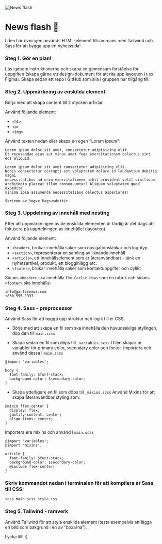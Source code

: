 
![News flash](https://i.pinimg.com/originals/8b/e0/e0/8be0e0113eabf70ce1c42efdef2298d4.png)

# News flash :newspaper:
I den här övningen används HTML-element tillsammans med Tailwind och Sass för att bygga upp en nyhetssida!

### Steg 1. Gör en plan! 
Läs igenom instruktionerna och skapa en gemensam förståelse för uppgiften (skapa gärna ett design-dokument för att rita upp layouten i t ex Figma). Skapa sedan ett repo i GitHub som alla i gruppen har tillgång till. 

### Steg 2. Uppmärkning av enskilda element
Börja med att skapa content till 2 stycken artiklar. 

Använd följande element:

* ```<h1>```
* ```<p>```
* ```<img>```


Använd texten nedan eller skapa en egen "Lorem Ipsum": 
 
 ```
Lorem ipsum dolor sit amet, consectetur adipisicing elit. 
Et recusandae eius aut minus amet fuga exercitationem delectus sint eos aliquid.

Lorem ipsum dolor sit amet consectetur adipisicing elit. 
Nobis consectetur corrupti est voluptatem dolore id laudantium debitis magni 
necessitatibus ad enim exercitationem nihil provident velit similique, 
architecto placeat illum consequuntur? Aliquam voluptatem quod expedita 
minima ipsa assumenda necessitatibus delectus asperiores!

Skriven av Yngve Magnusdottir
```

### Steg 3. Uppdelning av innehåll med nesting
Efter att uppmärkningen av de enskilda elementen är färdig är det dags att fokusera på uppdelningen av innehållet (layouten). 

Använd följande element:

* ```<header>```, brukar innehålla saker som navigationslänkar och logotyp 
* ```<section>```, representerar en samling av liknande innehåll
* ```<article>```, ett innehållselement som är återanvändbart - tänk en nyhetsartikel, produkt, ett blogginlägg etc.
* ```<footer>```, brukar innehålla saker som kontaktuppgifter och dylikt

Sidans ```<header>``` ska innehålla ```The Garlic News``` som en rubrik
och sidans ```<footer>``` ska innehålla:
```
info@garlicnews.com
+850 555-1337
```

### Steg 4. Sass - preprocessor
Använd Sass för att bygga upp struktur och logik till er CSS. 
* Börja med att skapa en fil som ska innehålla den huvudsakliga stylingen, döp den till ```main.scss```

* Skapa sedan en fil som döps till ```_variables.scss```
I filen skapar ni variabler för primary color, secondary color och fonter. Importera och använd dessa i ```main.scss```

```
@import 'variables';

body {
  font-family: $font-stack;
  background-color: $secondary-color;
}
```

* Skapa ytterligare en fil som döps till ```_mixins.scss```
Använd Mixins för att skapa återanvändbar styling som:

```
@mixin flex-center {
  display: flex;
  justify-content: center;
  align-items: center;
}
```

Importera era mixins och använd i ```main.scss```

```
@import 'variables';
@import 'mixins';

article {
  font-family: $font-stack;
  background-color: $secondary-color;
  @include flex-center;
}
```

### Skriv kommandot nedan i terminalen för att kompilera er Sass till CSS:

```
sass main.scss style.css
```

### Steg 5. Tailwind - ramverk
Använd Tailwind för att styla enskilda element (testa exempelvis att lägga en bild som bakgrund i en av "boxarna"). 

Lycka till! :)

